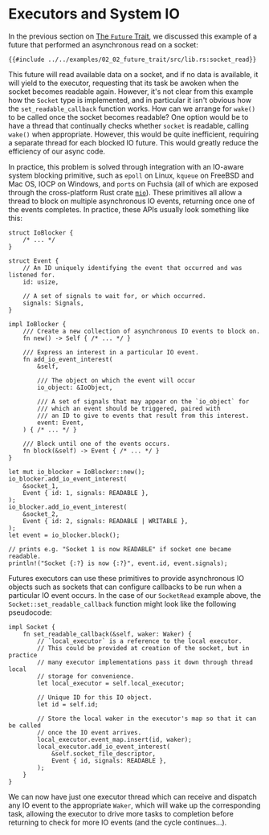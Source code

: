 # Executors and System IO

In the previous section on [The `Future` Trait], we discussed this example of
a future that performed an asynchronous read on a socket:

```rust,ignore
{{#include ../../examples/02_02_future_trait/src/lib.rs:socket_read}}
```

This future will read available data on a socket, and if no data is available,
it will yield to the executor, requesting that its task be awoken when the
socket becomes readable again. However, it's not clear from this example how
the `Socket` type is implemented, and in particular it isn't obvious how the
`set_readable_callback` function works. How can we arrange for `wake()`
to be called once the socket becomes readable? One option would be to have
a thread that continually checks whether `socket` is readable, calling
`wake()` when appropriate. However, this would be quite inefficient, requiring
a separate thread for each blocked IO future. This would greatly reduce the
efficiency of our async code.

In practice, this problem is solved through integration with an IO-aware
system blocking primitive, such as `epoll` on Linux, `kqueue` on FreeBSD and
Mac OS, IOCP on Windows, and `port`s on Fuchsia (all of which are exposed
through the cross-platform Rust crate [`mio`]). These primitives all allow
a thread to block on multiple asynchronous IO events, returning once one of
the events completes. In practice, these APIs usually look something like
this:

```rust,ignore
struct IoBlocker {
    /* ... */
}

struct Event {
    // An ID uniquely identifying the event that occurred and was listened for.
    id: usize,

    // A set of signals to wait for, or which occurred.
    signals: Signals,
}

impl IoBlocker {
    /// Create a new collection of asynchronous IO events to block on.
    fn new() -> Self { /* ... */ }

    /// Express an interest in a particular IO event.
    fn add_io_event_interest(
        &self,

        /// The object on which the event will occur
        io_object: &IoObject,

        /// A set of signals that may appear on the `io_object` for
        /// which an event should be triggered, paired with
        /// an ID to give to events that result from this interest.
        event: Event,
    ) { /* ... */ }

    /// Block until one of the events occurs.
    fn block(&self) -> Event { /* ... */ }
}

let mut io_blocker = IoBlocker::new();
io_blocker.add_io_event_interest(
    &socket_1,
    Event { id: 1, signals: READABLE },
);
io_blocker.add_io_event_interest(
    &socket_2,
    Event { id: 2, signals: READABLE | WRITABLE },
);
let event = io_blocker.block();

// prints e.g. "Socket 1 is now READABLE" if socket one became readable.
println!("Socket {:?} is now {:?}", event.id, event.signals);
```

Futures executors can use these primitives to provide asynchronous IO objects
such as sockets that can configure callbacks to be run when a particular IO
event occurs. In the case of our `SocketRead` example above, the
`Socket::set_readable_callback` function might look like the following pseudocode:

```rust,ignore
impl Socket {
    fn set_readable_callback(&self, waker: Waker) {
        // `local_executor` is a reference to the local executor.
        // This could be provided at creation of the socket, but in practice
        // many executor implementations pass it down through thread local
        // storage for convenience.
        let local_executor = self.local_executor;

        // Unique ID for this IO object.
        let id = self.id;

        // Store the local waker in the executor's map so that it can be called
        // once the IO event arrives.
        local_executor.event_map.insert(id, waker);
        local_executor.add_io_event_interest(
            &self.socket_file_descriptor,
            Event { id, signals: READABLE },
        );
    }
}
```

We can now have just one executor thread which can receive and dispatch any
IO event to the appropriate `Waker`, which will wake up the corresponding
task, allowing the executor to drive more tasks to completion before returning
to check for more IO events (and the cycle continues...).

[The `Future` Trait]: ./02_future.md
[`mio`]: https://github.com/tokio-rs/mio

